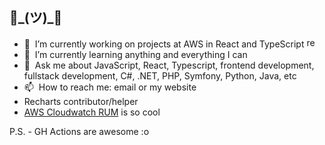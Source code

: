 <!--
**ckifer/ckifer** is a ✨ _special_ ✨ repository because its `README.md` (this file) appears on your GitHub profile.
-->
## 👋\_(ツ)_👋

- 🔭  &nbsp;I’m currently working on projects at AWS in React and TypeScript&nbsp;<img src="https://reactjs.org/favicon-32x32.png?v=f4d46f030265b4c48a05c999b8d93791" height="16px" width="16px" alt="react logo" />
- 🌱  &nbsp;I’m currently learning anything and everything I can
- 💬  &nbsp;Ask me about JavaScript, React, Typescript, frontend development, fullstack development, C#, .NET, PHP, Symfony, Python, Java, etc
- 📫  &nbsp;How to reach me: email or my website
- Recharts contributor/helper
- [AWS Cloudwatch RUM](https://github.com/aws-observability/aws-rum-web) is so cool 

P.S. - GH Actions are awesome :o
